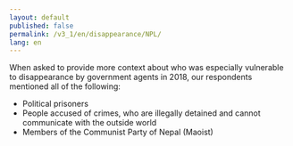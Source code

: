 ```yaml
---
layout: default
published: false
permalink: /v3_1/en/disappearance/NPL/
lang: en
---
```


When asked to provide more context about who was especially vulnerable to disappearance by government agents in 2018, our respondents mentioned all of the following:
-	Political prisoners
-	People accused of crimes, who are illegally detained and cannot communicate with the outside world
-	Members of the Communist Party of Nepal (Maoist)


